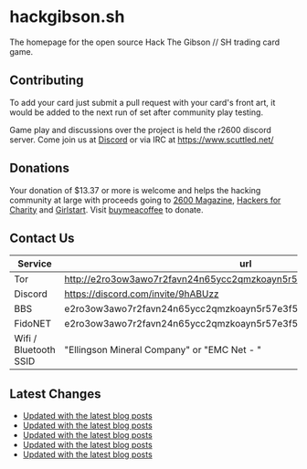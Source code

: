 # hackgibson.sh
The homepage for the open source Hack The Gibson // SH trading card game.


## Contributing

To add your card just submit a pull request with your card's front art, it would be added to the next run of set after community play testing.

Game play and discussions over the project is held the r2600 discord server. Come join us at [Discord](https://discord.com/invite/9hABUzz) or via IRC at https://www.scuttled.net/


## Donations

Your donation of $13.37 or more is welcome and helps the hacking community at large with proceeds going to [2600 Magazine](https://2600.com/), [Hackers for Charity](https://hackersforcharity.org) and [Girlstart](https://girlstart.org).  Visit [buymeacoffee](https://www.buymeacoffee.com/hackgibson.sh) to donate.


## Contact Us

Service | url
-|-
Tor | http://e2ro3ow3awo7r2favn24n65ycc2qmzkoayn5r57e3f56nvjwdcgg32ad.onion
Discord | https://discord.com/invite/9hABUzz
BBS | e2ro3ow3awo7r2favn24n65ycc2qmzkoayn5r57e3f56nvjwdcgg32ad.onion:23
FidoNET | e2ro3ow3awo7r2favn24n65ycc2qmzkoayn5r57e3f56nvjwdcgg32ad.onion:24554
Wifi / Bluetooth SSID | "Ellingson Mineral Company" or "EMC Net - <fidonet address>"

## Latest Changes
<!-- BLOG-POST-LIST:START -->
- [Updated with the latest blog posts](https://github.com/DFW2600/hackgibson.sh/commit/64a2467714573c1719ea89ca7a5c2e81ab930119)
- [Updated with the latest blog posts](https://github.com/DFW2600/hackgibson.sh/commit/a23881050c352bdf88d112df0b8b01ba81bedf1b)
- [Updated with the latest blog posts](https://github.com/DFW2600/hackgibson.sh/commit/89cbd6fedd34ef09a9f14bbf9b0cd7adaeec553b)
- [Updated with the latest blog posts](https://github.com/DFW2600/hackgibson.sh/commit/c6045b353f16193131d39e6be92fdb1b96d27b2a)
- [Updated with the latest blog posts](https://github.com/DFW2600/hackgibson.sh/commit/d2ada627a121732cb2d51b8f0eff108f2159b6a6)
<!-- BLOG-POST-LIST:END -->
